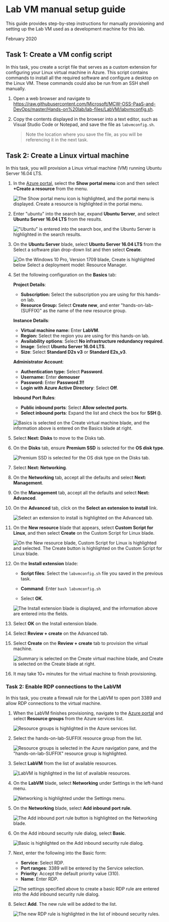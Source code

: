 # Lab VM manual setup guide

This guide provides step-by-step instructions for manually provisioning and setting up the Lab VM used as a development machine for this lab.

February 2020

## Task 1: Create a VM config script

In this task, you create a script file that serves as a custom extension for configuring your Linux virtual machine in Azure. This script contains commands to install all the required software and configure a desktop on the Linux VM. These commands could also be run from an SSH shell manually.

1. Open a web browser and navigate to <https://raw.githubusercontent.com/Microsoft/MCW-OSS-PaaS-and-DevOps/master/Hands-on%20lab/lab-files/LabVM/labvmconfig.sh>.

2. Copy the contents displayed in the browser into a text editor, such as Visual Studio Code or Notepad, and save the file as `labvmconfig.sh`.

    > Note the location where you save the file, as you will be referencing it in the next task.

## Task 2: Create a Linux virtual machine

In this task, you will provision a Linux virtual machine (VM) running Ubuntu Server 16.04 LTS.

1. In the [Azure portal](https://portal.azure.com/), select the **Show portal menu** icon and then select **+Create a resource** from the menu.

    ![The Show portal menu icon is highlighted, and the portal menu is displayed. Create a resource is highlighted in the portal menu.](media/create-a-resource.png "Create a resource")

2. Enter "ubuntu" into the search bar, expand **Ubuntu Server**, and select **Ubuntu Server 16.04 LTS** from the results.

    !["Ubuntu" is entered into the search box, and the Ubuntu Server is highlighted in the search results.](media/create-resource-ubuntu-server-16.04-lts.png "Azure Portal")

3. On the **Ubuntu Server** blade, select **Ubuntu Server 16.04 LTS** from the Select a software plan drop-down list and then select **Create**.

    ![On the Windows 10 Pro, Version 1709 blade, Create is highlighted below Select a deployment model: Resource Manager.](media/ubuntu-server-create.png "Select a deployment model field")

4. Set the following configuration on the **Basics** tab:

    **Project Details**:

    - **Subscription:** Select the subscription you are using for this hands-on lab.
    - **Resource Group:** Select **Create new**, and enter "hands-on-lab-(SUFFIX)" as the name of the new resource group.

    **Instance Details**:

    - **Virtual machine name:** Enter **LabVM**.
    - **Region:** Select the region you are using for this hands-on lab.
    - **Availability options**: Select **No infrastructure redundancy required**.
    - **Image**: Select **Ubuntu Server 16.04 LTS**.
    - **Size**: Select **Standard D2s v3** or **Standard E2s_v3**.

    **Administrator Account**:

    - **Authentication type:** Select **Password**.
    - **Username:** Enter **demouser**
    - **Password:** Enter **Password.1!!**
    - **Login with Azure Active Directory**: Select **Off**.

    **Inbound Port Rules**:

     - **Public inbound ports**: Select **Allow selected ports**.
     - **Select inbound ports**: Expand the list and check the box for **SSH ()**.

    ![Basics is selected on the Create virtual machine blade, and the information above is entered on the Basics blade at right.](media/create-ubuntu-server-basics.png "Create a virtual machine")

5. Select **Next: Disks** to move to the Disks tab.

6. On the **Disks** tab, ensure **Premium SSD** is selected for the **OS disk type**.

    ![Premium SSD is selected for the OS disk type on the Disks tab.](media/create-ubuntu-server-disks.png "Create a virtual machine")

7. Select **Next: Networking**.

8. On the **Networking** tab, accept all the defaults and select **Next: Management**.

9. On the **Management** tab, accept all the defaults and select **Next: Advanced**.

10. On the **Advanced** tab, click on the **Select an extension to install** link.

    ![Select an extension to install is highlighted on the Advanced tab.](media/create-ubuntu-server-advanced.png "Create a virtual machine")

11. On the **New resource** blade that appears, select **Custom Script for Linux**, and then select **Create** on the Custom Script for Linux blade.

    ![On the New resource blade, Custom Script for Linux is highlighted and selected. The Create button is highlighted on the Custom Script for Linux blade.](media/create-ubuntu-server-new-resource-extension.png "Create a virtual machine")

12. On the **Install extension** blade:

    - **Script files**: Select the `labvmconfig.sh` file you saved in the previous task.

    - **Command**: Enter `bash labvmconfig.sh`

    - Select **OK**.

    ![The Install extension blade is displayed, and the information above are entered into the fields.](media/create-ubuntu-server-install-extension.png "Install extension blade")

13. Select **OK** on the Install extension blade.

14. Select **Review + create** on the Advanced tab.

15. Select **Create** on the **Review + create** tab to provision the virtual machine.

    ![Summary is selected on the Create virtual machine blade, and Create is selected on the Create blade at right.](media/create-ubuntu-server-review-create.png "Create a virtual machine")

16. It may take 10+ minutes for the virtual machine to finish provisioning.

### Task 2: Enable RDP connections to the LabVM

In this task, you create a firewall rule for the LabVM to open port 3389 and allow RDP connections to the virtual machine.

1. When the LabVM finishes provisioning, navigate to the [Azure portal](https://portal.azure.com) and select **Resource groups** from the Azure services list.

    ![Resource groups is highlighted in the Azure services list.](media/azure-services-resource-groups.png "Azure services")

2. Select the hands-on-lab-SUFFIX resource group from the list.

    ![Resource groups is selected in the Azure navigation pane, and the "hands-on-lab-SUFFIX" resource group is highlighted.](./media/resource-groups.png "Resource groups list")

3. Select **LabVM** from the list of available resources.

    ![LabVM is highlighted in the list of available resources.](media/rg-labvm.png "Select LabVM")

4. On the **LabVM** blade, select **Networking** under Settings in the left-hand menu.

    ![Networking is highlighted under the Settings menu.](media/labvm-networking-menu.png "Settings menu")

5. On the **Networking** blade, select **Add inbound port rule.**

    ![The Add inbound port rule button is highlighted on the Networking blade.](media/labvm-networking.png "Networking blade")

6. On the Add inbound security rule dialog, select **Basic**.

    ![Basic is highlighted on the Add inbound security rule dialog.](media/labvm-add-inbound-rule-basic.png "Add inbound security rule")

7. Next, enter the following into the Basic form:

    - **Service**: Select RDP.
    - **Port ranges**: 3389 will be entered by the Service selection.
    - **Priority**: Accept the default priority value (310).
    - **Name**: Enter RDP.

    ![The settings specified above to create a basic RDP rule are entered into the Add inbound security rule dialog.](media/labvm-add-inbound-rule-rdp.png "Add inbound security rule")

8. Select **Add**. The new rule will be added to the list.

    ![The new RDP rule is highlighted in the list of inbound security rules.](media/labvm-inbound-security-rules.png "Inbound security rules")
